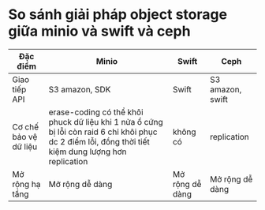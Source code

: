 # So sánh giải pháp object storage giữa minio và swift và ceph


Đặc điểm                |Minio                              |Swift                                    |Ceph
------------------------|-----------------------------------|-----------------------------------------|----------------------------------------
Giao tiếp API           |S3 amazon, SDK                     |Swift                                    |S3 amazon, swift
Cơ chế bảo vệ dữ liệu   |erase-coding có thể khôi phuck dữ liệu khi 1 nửa ổ cứng bị lỗi còn raid 6 chỉ khôi phục dc 2 điểm lỗi, đồng thời tiết kiệm dung lượng hơn replication            |không có                     |replication
Mở rộng hạ tầng         |Mở rộng dễ dàng                    |Mở rộng dễ dàng                                |Mở rộng dễ dàng
